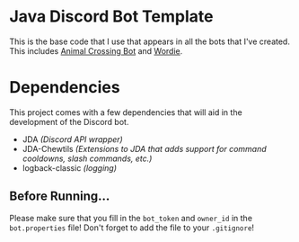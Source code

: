 # Java Discord Bot Template
This is the base code that I use that appears in all the bots that I've created. This includes [Animal Crossing Bot](http://angelolz.dev/acbot) 
and [Wordie](http://angelolz.dev/wordie).

# Dependencies
This project comes with a few dependencies that will aid in the development of the Discord bot.

- JDA *(Discord API wrapper)*
- JDA-Chewtils *(Extensions to JDA that adds support for command cooldowns, slash commands, etc.)*
- logback-classic *(logging)*

## Before Running...

Please make sure that you fill in the `bot_token` and `owner_id` in the `bot.properties` file! Don't forget to add the file
to your `.gitignore`!
